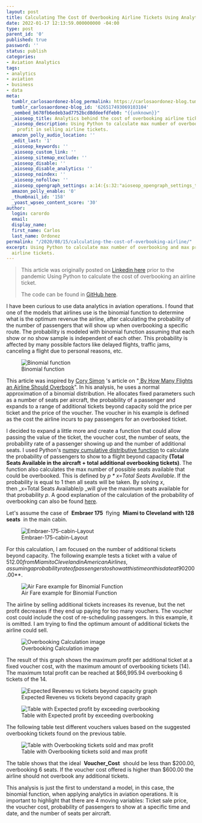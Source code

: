 ```yaml
---
layout: post
title: Calculating The Cost Of Overbooking Airline Tickets Using Analytics
date: 2022-01-17 12:13:59.000000000 -04:00
type: post
parent_id: '0'
published: true
password: ''
status: publish
categories:
- Aviation Analytics
tags:
- analytics
- aviation
- business
- data
meta:
  tumblr_carlosaordonez-blog_permalink: https://carlosaordonez-blog.tumblr.com/post/626517493069103104/calculating-the-cost-of-overbooking-airline
  tumblr_carlosaordonez-blog_id: '626517493069103104'
  _oembed_b678fb6edeb3ad7752bcd8ddeefdfeb0: "{{unknown}}"
  _aioseop_title: Analytics behind the cost of overbooking airline tickets
  _aioseop_description: Using Python to calculate max number of overbooking and max
    profit in selling airline tickets.
  amazon_polly_audio_location: ''
  _edit_last: '1'
  _aioseop_keywords: ''
  _aioseop_custom_link: ''
  _aioseop_sitemap_exclude: ''
  _aioseop_disable: ''
  _aioseop_disable_analytics: ''
  _aioseop_noindex: ''
  _aioseop_nofollow: ''
  _aioseop_opengraph_settings: a:14:{s:32:"aioseop_opengraph_settings_title";s:0:"";s:31:"aioseop_opengraph_settings_desc";s:0:"";s:36:"aioseop_opengraph_settings_customimg";s:0:"";s:37:"aioseop_opengraph_settings_imagewidth";s:0:"";s:38:"aioseop_opengraph_settings_imageheight";s:0:"";s:32:"aioseop_opengraph_settings_video";s:0:"";s:37:"aioseop_opengraph_settings_videowidth";s:0:"";s:38:"aioseop_opengraph_settings_videoheight";s:0:"";s:35:"aioseop_opengraph_settings_category";s:8:"activity";s:34:"aioseop_opengraph_settings_section";s:0:"";s:30:"aioseop_opengraph_settings_tag";s:0:"";s:34:"aioseop_opengraph_settings_setcard";s:7:"summary";s:44:"aioseop_opengraph_settings_customimg_twitter";s:0:"";s:44:"aioseop_opengraph_settings_customimg_checker";s:1:"0";}
  amazon_polly_enable: '0'
  _thumbnail_id: '158'
  _yoast_wpseo_content_score: '30'
author:
  login: carordo
  email:
  display_name:
  first_name: Carlos
  last_name: Ordonez
permalink: "/2020/08/15/calculating-the-cost-of-overbooking-airline/"
excerpt: Using Python to calculate max number of overbooking and max profit in selling
  airline tickets.
---
```

> This article was originally posted on [Linkedin here](https://www.linkedin.com/pulse/calculating-cost-overbooking-airline-tickets-using-carlos/) prior to the pandemic Using Python to calculate the cost of overbooking an airline ticket.
>
> The code can be found in [GitHub here](https://github.com/carordo/Overbooking).

I have been curious to use data analytics in aviation operations. I found that one of the models that airlines use is the binomial function to determine what is the optimum revenue the airline, after calculating the probability of the number of passengers that will show up when overbooking a specific route. The probability is modeled with binomial function assuming that each show or no show sample is independent of each other. This probability is affected by many possible factors like delayed flights, traffic jams, canceling a flight due to personal reasons, etc.

<!-- wp:image {"align":"center","id":116,"sizeSlug":"large"} -->

<figure class="aligncenter size-large"><img src="/fastpages_3/assets/images/2020/08/Binomial-function.png" alt="Binomial function" class="wp-image-116"><br>
<figcaption>Binomial function</figcaption>
</figure>

<!-- /wp:image -->

<!-- wp:paragraph {"align":"justify"} -->

This article was inspired by&nbsp;[Cory Simon](https://github.com/CorySimon)&nbsp;'s article on "[&nbsp;](http://by%20how%20many%20flights%20should%20an%20airline%20overbook/?)[By How Many Flights an Airline Should Overbook](http://corysimon.github.io/articles/by-how-many-flights-should-an-airline-overbook/)". In his analysis, he uses a normal approximation of a binomial distribution. He allocates fixed parameters such as a number of seats per aircraft, the probability of a passenger and expands to a range of additional tickets beyond capacity sold the price per ticket and the price of the voucher. The voucher in his example is defined as the cost the airline incurs to pay passengers for an overbooked ticket.

<!-- /wp:paragraph -->

<!-- wp:paragraph {"align":"justify"} -->

I decided to expand a little more and create a function that could allow passing the value of the ticket, the voucher cost, the number of seats, the probability rate of a passenger showing up and the number of additional seats. I used Python's&nbsp;[numpy cumulative distributive function](https://docs.scipy.org/doc/scipy-0.16.0/reference/generated/scipy.stats.binom.html)&nbsp;to calculate the probability of passengers to show to a flight beyond capacity&nbsp;**(Total Seats Available in the aircraft + total additional overbooking tickets)**. The function also calculates the max number of possible seats available that could be overbooked. This is defined by&nbsp;_p \* x=Total Seats Available_. If the probability is equal to 1 then all seats will be taken. By solving&nbsp;_x_, then&nbsp;_x=Total Seats Available/p&nbsp;_will give the maximum seats available for that probability&nbsp;_p_. A good explanation of the calculation of the probability of overbooking can also be found&nbsp;[here](https://math.stackexchange.com/questions/2426604/binomial-probability-of-airline-overbooking).

<!-- /wp:paragraph -->

<!-- wp:paragraph -->

Let's assume the case of&nbsp; **Embraer 175** &nbsp;flying&nbsp; **Miami to Cleveland with 128 seats** &nbsp;in the main cabin.

<!-- /wp:paragraph -->

<!-- wp:image {"align":"center","id":118,"sizeSlug":"large"} -->

<figure class="aligncenter size-large"><img src="/fastpages_3/assets/images/2020/08/Embraer_175.png" alt="Embraer-175-cabin-Layout" class="wp-image-118"><br>
<figcaption>Embraer-175-cabin-Layout</figcaption>
</figure>

<!-- /wp:image -->

<!-- wp:paragraph {"align":"justify"} -->

For this calculation, I am focused on the number of additional tickets beyond capacity. The following example tests a ticket with a value of $512.00 from Miami to Cleveland in American Airlines, assuming a probability rate of passengers to show at this time on this date at 90%. The maximum number of additional seats the airline could sell is equal to_&nbsp;Max\_Seats = 128 /.9 = 142.22 - 128 = 14.22&nbsp;_rounded down will give&nbsp; **14** &nbsp;additional seats on&nbsp; **128&nbsp;** seat aircraft, with a probability of&nbsp; **90** % of the passengers showing up and a voucher cost for overbooking of&nbsp; **$200.00**.

<!-- /wp:paragraph -->

<!-- wp:image {"align":"center","id":123,"sizeSlug":"large"} -->

<figure class="aligncenter size-large"><img src="/fastpages_3/assets/images/2020/08/Air-Fare-example-for-Binomial-Function-750x191.png" alt="Air Fare example for Binomial Function" class="wp-image-123"><br>
<figcaption>Air Fare example for Binomial Function</figcaption>
</figure>

<!-- /wp:image -->

The airline by selling additional tickets increases its revenue, but the net profit decreases if they end up paying for too many vouchers. The voucher cost could include the cost of re-scheduling passengers. In this example, it is omitted. I am trying to find the optimum amount of additional tickets the airline could sell.

<!-- wp:image {"align":"center","id":120,"sizeSlug":"large"} -->

<figure class="aligncenter size-large"><img src="/fastpages_3/assets/images/2020/08/overbooking_calculation.jpg" alt="Overbooking Calculation image" class="wp-image-120"><br>
<figcaption>Overbooking Calculation image</figcaption>
</figure>

<!-- /wp:image -->

<!-- wp:paragraph -->

The result of this graph shows the maximum profit per additional ticket at a fixed voucher cost, with the maximum amount of overbooking tickets (14). The maximum total profit can be reached at $66,995.94 overbooking 6 tickets of the 14.

<!-- /wp:paragraph -->

<!-- wp:image {"align":"center","id":124,"sizeSlug":"large"} -->

<figure class="aligncenter size-large"><img src="/fastpages_3/assets/images/2020/08/Expected-Reveneu-vs-tickets-beyond-capacity-graph.jpg" alt="Expected Reveneu vs tickets beyond capacity graph" class="wp-image-124"><br>
<figcaption>Expected Reveneu vs tickets beyond capacity graph</figcaption>
</figure>

<!-- /wp:image -->

<!-- wp:image {"align":"center","id":121,"sizeSlug":"large"} -->

<figure class="aligncenter size-large"><img src="/fastpages_3/assets/images/2020/08/table_with_overbooking_tickets_sold.jpg" alt="Table with Expected profit by exceeding overbooking" class="wp-image-121"><br>
<figcaption>Table with Expected profit by exceeding overbooking</figcaption>
</figure>

<!-- /wp:image -->

<!-- wp:paragraph -->

The following table test different vouchers values based on the suggested overbooking tickets found on the previous table.

<!-- /wp:paragraph -->

<!-- wp:image {"align":"center","id":122,"sizeSlug":"large"} -->

<figure class="aligncenter size-large"><img src="/fastpages_3/assets/images/2020/08/table_with_overbooking_tickets_max_profit.jpg" alt="Table with Overbooking tickets sold and max profit" class="wp-image-122"><br>
<figcaption>Table with Overbooking tickets sold and max profit</figcaption>
</figure>

<!-- /wp:image -->

<!-- wp:paragraph -->

The table shows that the ideal&nbsp; **Voucher\_Cost** &nbsp;should be less than $200.00, overbooking 6 seats. If the voucher cost offered is higher than $600.00 the airline should not overbook any additional tickets.

<!-- /wp:paragraph -->

<!-- wp:paragraph -->

This analysis is just the first to understand a model, in this case, the binomial function, when applying analytics in aviation operations. It is important to highlight that there are 4 moving variables: Ticket sale price, the voucher cost, probability of passengers to show at a specific time and date, and the number of seats per aircraft.

<!-- /wp:paragraph -->
